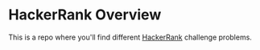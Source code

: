 # HackerRank Overview 
This is a repo where you'll find different [HackerRank](hackerrank.com) challenge problems.
